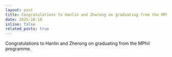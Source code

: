 ```yaml
---
layout: post
title: Congratulations to Hanlin and Zherong on graduating from the MPhil programme.
date: 2025-10-10
inline: false
related_posts: true
---
```


Congratulations to Hanlin and Zherong on graduating from the MPhil programme.
